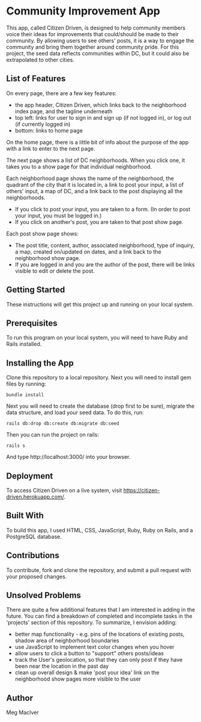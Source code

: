 # Community Improvement App

This app, called Citizen Driven, is designed to help community members voice their ideas for improvements that could/should be made to their community. By allowing users to see others' posts, it is a way to engage the community and bring them together around community pride. For this project, the seed data reflects communities within DC, but it could also be extrapolated to other cities.

## List of Features
On every page, there are a few key features:
- the app header, Citizen Driven, which links back to the neighborhood index page, and the tagline underneath
- top left: links for user to sign in and sign up (if not logged in), or log out (if currently logged in)
- bottom: links to home page

On the home page, there is a little bit of info about the purpose of the app with a link to enter to the next page.

The next page shows a list of DC neighborhoods. When you click one, it takes you to a show page for that individual neighborhood.

Each neighborhood page shows the name of the neighborhood, the quadrant of the city that it is located in, a link to post your input, a list of others' input, a map of DC, and a link back to the post displaying all the neighborhoods.
- If you click to post your input, you are taken to a form. (In order to post your input, you must be logged in.)
- If you click on another's post, you are taken to that post show page.

Each post show page shows:
- The post title, content, author, associated neighborhood, type of inquiry, a map, created on/updated on dates, and a link back to the neighborhood show page.
- If you are logged in and you are the author of the post, there will be links visible to edit or delete the post.

## Getting Started

These instructions will get this project up and running on your local system.

## Prerequisites

To run this program on your local system, you will need to have Ruby and Rails installed.

## Installing the App

Clone this repository to a local repository. Next you will need to install gem files by running:
```
bundle install
```
Next you will need to create the database (drop first to be sure), migrate the data structure, and load your seed data. To do this, run:
```
rails db:drop db:create db:migrate db:seed
```
Then you can run the project on rails:
```
rails s
```
And type http://localhost:3000/ into your browser.

## Deployment

To access Citizen Driven on a live system, visit https://citizen-driven.herokuapp.com/.

## Built With

To build this app, I used HTML, CSS, JavaScript, Ruby, Ruby on Rails, and a PostgreSQL database.

## Contributions

To contribute, fork and clone the repository, and submit a pull request with your proposed changes.

## Unsolved Problems

There are quite a few additional features that I am interested in adding in the future. You can find a breakdown of completed and incomplete tasks in the 'projects' section of this repository. To summarize, I envision adding:

* better map functionality - e.g. pins of the locations of existing posts, shadow area of neighborhood boundaries
* use JavaScript to implement text color changes when you hover
* allow users to click a button to "support" others posts/ideas
* track the User's geolocation, so that they can only post if they have been near the location in the past day
* clean up overall design & make 'post your idea' link on the neighborhood show pages more visible to the user


## Author

Meg MacIver
